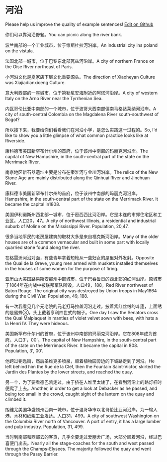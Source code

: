 # 河沿

Please help us improve the quality of example sentences! [Edit on Github](https://github.com/jiyushe/jiyu-example-sentence-source/blob/main/chinese/heyan_1.md)

<p><span class="chinese">你们可以靠河沿野餐。</span><span class="english">You can picnic along the river bank.</span></p>

<p><span class="chinese">波兰南部的一个工业城市，位于维斯杜拉河沿岸。</span><span class="english">An industrial city ins poland on the vistula.</span></p>

<p><span class="chinese">法国北部一城市，位于巴黎东北部瓦兹河沿岸。</span><span class="english">A city of northern France on the Oise River northeast of Paris.</span></p>

<p><span class="chinese">小河沿文化是夏家店下层文化重要源头。</span><span class="english">The direction of Xiaoheyan Culture was Xiajiadianxiceng Culture.</span></p>

<p><span class="chinese">意大利西部的一座城市，位于第勒尼安海附近的阿诺河沿岸。</span><span class="english">A city of western Italy on the Arno River near the Tyrrhenian Sea.</span></p>

<p><span class="chinese">内瓦哥伦比亚中南部的一个城市，位于波哥大西南部偏南马格达莱纳河沿岸。</span><span class="english">A city of south-central Colombia on the Magdalena River south-southwest of Bogot?</span></p>

<p><span class="chinese">所以接下来，我要给你们看看我们在河沿小学，是怎么实践这一过程的。</span><span class="english">So, I'd like to show you a little glimpse of what common practice looks like at Riverside.</span></p>

<p><span class="chinese">康科德市美国新罕布什尔州的首府，位于该州中南部的玛丽克河沿岸。</span><span class="english">The capital of New Hampshire, in the south-central part of the state on the Merrimack River.</span></p>

<p><span class="chinese">南京地区新石器遗址主要是分布在秦淮河与金川河沿岸。</span><span class="english">The relics of the New Stone Age are mainly distributed along the Qinhuai River and Jinchuan River.</span></p>

<p><span class="chinese">康科德市美国新罕布什尔州的首府，位于该州中南部的玛丽克河沿岸。</span><span class="english">Hampshire, in the south-central part of the state on the Merrimack River. It became the capital in1808.</span></p>

<p><span class="chinese">美国伊利诺斯州西北部一城市，位于密西西比河沿岸。它是木连的市郊住宅区和工业区。人口20，47。</span><span class="english">A city of northwest Illinois, a residential and industrial suburb of Moline on the Mississippi River. Population, 20,47.</span></p>

<p><span class="chinese">很多当地平民的老房屋建筑的取材大多是来自福克斯河沿岸。</span><span class="english">Many of the older houses are of a common vernacular and built in some part with locally quarried stone found along the river.</span></p>

<p><span class="chinese">在格雷沃河沿对面，有些青年拿着短枪从一些妇女的屋里对外发射。</span><span class="english">Opposite the Quai de la Greve, young men armed with muskets installed themselves in the houses of some women for the purpose of firing.</span></p>

<p><span class="chinese">亚历山大美国路易斯安那州中部城市，位于巴吞鲁日的西北部的红河沿岸。原城市于1864年在内战中被联邦军队所毁。人口49，188。</span><span class="english">Red River northwest of Baton Rouge. The original city was destroyed by Union troops in May1864 during the Civil War. Population, 49, 188.</span></p>

<p><span class="chinese">有一次我看见几个元老院的元老打马拉盖河沿走过，披着紫红丝绒的斗篷，上面绣的是蜜蜂③，头上戴着亨利四世式的帽子。</span><span class="english">One day I saw the Senators cross the Quai Malplaquet in mantles of violet velvet sown with bees, with hats a la Henri IV. They were hideous.</span></p>

<p><span class="chinese">美国新罕布什尔州的首府，位于该州中南部的玛丽克河沿岸。它在808年成为首府。人口3'，00'。</span><span class="english">The capital of New Hampshire, in the south-central part of the state on the Merrimack River. It became the capital in 808. Population, 3', 00'.</span></p>

<p><span class="chinese">他跨过钥匙街，然后圣维克多喷泉，顺着植物园旁边的下坡路走到了河沿。</span><span class="english">He left behind him the Rue de la Clef, then the Fountain Saint-Victor, skirted the Jardin des Plantes by the lower streets, and reached the quay.</span></p>

<p><span class="chinese">另一个，为了要看德巴凯走过，由于挤在人堆里太矮了，在看到河沿上的路灯杆时便爬了上去。</span><span class="english">Another, in order to get a look at Debacker as he passed, and being too small in the crowd, caught sight of the lantern on the quay and climbed it.</span></p>

<p><span class="chinese">朗维尤美国华盛顿州西南一城市，位于温哥华市以北哥伦比亚河沿岸。为一输入港，木材和纸浆工业发达。人口31，499。</span><span class="english">A city of southwest Washington on the Columbia River north of Vancouver. A port of entry, it has a large lumber and pulp industry. Population, 31, 499.</span></p>

<p><span class="chinese">当时到南部和西部去的客货，几乎全要走过爱丽舍广场，大部分顺着河沿，经过巴喜便门出去。</span><span class="english">Nearly all the stage-coaches for the south and west passed through the Champs-Elysees. The majority followed the quay and went through the Passy Barrier.</span></p>

